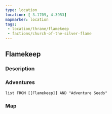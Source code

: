 ```yaml
---
type: location
location: [-3.1709, 4.3953]
mapmarker: location
tags:
 - location/thrane/flamekeep
 - factions/church-of-the-silver-flame
---
```


## Flamekeep
### Description



### Adventures
```dataview
list FROM [[Flamekeep]] AND "Adventure Seeds"
```

### Map